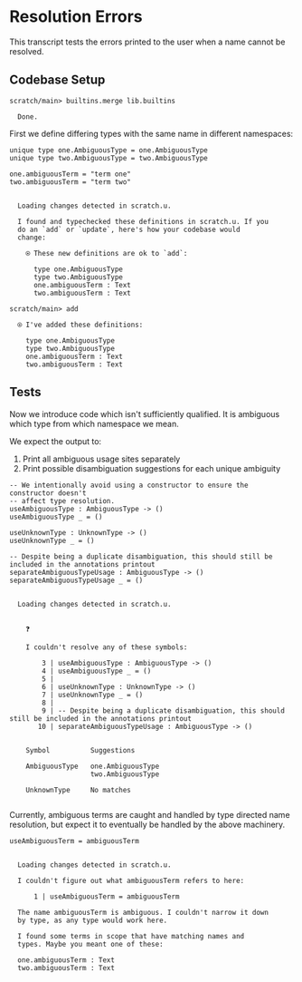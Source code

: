 # Resolution Errors

This transcript tests the errors printed to the user when a name cannot be resolved.

## Codebase Setup

``` ucm
scratch/main> builtins.merge lib.builtins

  Done.

```
First we define differing types with the same name in different namespaces:

``` unison
unique type one.AmbiguousType = one.AmbiguousType
unique type two.AmbiguousType = two.AmbiguousType

one.ambiguousTerm = "term one"
two.ambiguousTerm = "term two"
```

``` ucm

  Loading changes detected in scratch.u.

  I found and typechecked these definitions in scratch.u. If you
  do an `add` or `update`, here's how your codebase would
  change:
  
    ⍟ These new definitions are ok to `add`:
    
      type one.AmbiguousType
      type two.AmbiguousType
      one.ambiguousTerm : Text
      two.ambiguousTerm : Text

```
``` ucm
scratch/main> add

  ⍟ I've added these definitions:
  
    type one.AmbiguousType
    type two.AmbiguousType
    one.ambiguousTerm : Text
    two.ambiguousTerm : Text

```
## Tests

Now we introduce code which isn't sufficiently qualified.
It is ambiguous which type from which namespace we mean.

We expect the output to:

1.  Print all ambiguous usage sites separately
2.  Print possible disambiguation suggestions for each unique ambiguity

``` unison
-- We intentionally avoid using a constructor to ensure the constructor doesn't
-- affect type resolution.
useAmbiguousType : AmbiguousType -> ()
useAmbiguousType _ = ()

useUnknownType : UnknownType -> ()
useUnknownType _ = ()

-- Despite being a duplicate disambiguation, this should still be included in the annotations printout
separateAmbiguousTypeUsage : AmbiguousType -> ()
separateAmbiguousTypeUsage _ = ()
```

``` ucm

  Loading changes detected in scratch.u.

  
    ❓
    
    I couldn't resolve any of these symbols:
    
        3 | useAmbiguousType : AmbiguousType -> ()
        4 | useAmbiguousType _ = ()
        5 | 
        6 | useUnknownType : UnknownType -> ()
        7 | useUnknownType _ = ()
        8 | 
        9 | -- Despite being a duplicate disambiguation, this should still be included in the annotations printout
       10 | separateAmbiguousTypeUsage : AmbiguousType -> ()
    
    
    Symbol          Suggestions
                    
    AmbiguousType   one.AmbiguousType
                    two.AmbiguousType
                    
    UnknownType     No matches
  

```
Currently, ambiguous terms are caught and handled by type directed name resolution,
but expect it to eventually be handled by the above machinery.

``` unison
useAmbiguousTerm = ambiguousTerm
```

``` ucm

  Loading changes detected in scratch.u.

  I couldn't figure out what ambiguousTerm refers to here:
  
      1 | useAmbiguousTerm = ambiguousTerm
  
  The name ambiguousTerm is ambiguous. I couldn't narrow it down
  by type, as any type would work here.
  
  I found some terms in scope that have matching names and
  types. Maybe you meant one of these:
  
  one.ambiguousTerm : Text
  two.ambiguousTerm : Text

```
